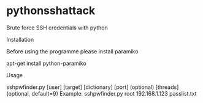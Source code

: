 # pythonsshattack
Brute force SSH credentials with python

Installation

Before using the programme please install paramiko

apt-get install python-paramiko


Usage

sshpwfinder.py [user] [target] [dictionary] [port] (optional) [threads](optional, default=9) Example: sshpwfinder.py root 192.168.1.123 passlist.txt
